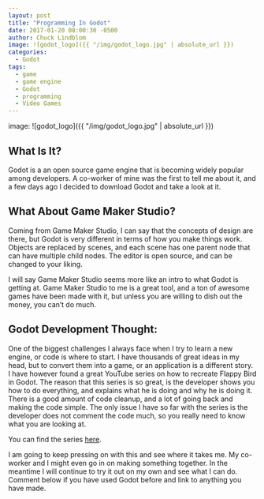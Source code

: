 ```yaml
---
layout: post
title: "Programming In Godot"
date: 2017-01-20 08:00:30 -0500
author: Chuck Lindblom
image: ![godot_logo]({{ "/img/godot_logo.jpg" | absolute_url }})
categories:
  - Godot
tags:
  - game
  - game engine
  - Godot
  - programming
  - Video Games
---
```

image: ![godot_logo]({{ "/img/godot_logo.jpg" | absolute_url }})

## What Is It?

Godot is a an open source game engine that is becoming widely popular among developers. A co-worker of mine was the first to tell me about it, and a few days ago I decided to download Godot and take a look at it.

## What About Game Maker Studio?

Coming from Game Maker Studio, I can say that the concepts of design are there, but Godot is very different in terms of how you make things work. Objects are replaced by scenes, and each scene has one parent node that can have multiple child nodes. The editor is open source, and can be changed to your liking.

I will say Game Maker Studio seems more like an intro to what Godot is getting at. Game Maker Studio to me is a great tool, and a ton of awesome games have been made with it, but unless you are willing to dish out the money, you can&#8217;t do much.

## Godot Development Thought:

One of the biggest challenges I always face when I try to learn a new engine, or code is where to start. I have thousands of great ideas in my head, but to convert them into a game, or an application is a different story. I have however found a great YouTube series on how to recreate Flappy Bird in Godot. The reason that this series is so great, is the developer shows you how to do everything, and explains what he is doing and why he is doing it. There is a good amount of code cleanup, and a lot of going back and making the code simple. The only issue I have so far with the series is the developer does not comment the code much, so you really need to know what you are looking at.

You can find the series [here](https://www.youtube.com/playlist?list=PLv3l-oZCXaql20IlPe7gfBEzomnPSLekY).

I am going to keep pressing on with this and see where it takes me. My co-worker and I might even go in on making something together. In the meantime I will continue to try it out on my own and see what I can do. Comment below if you have used Godot before and link to anything you have made.